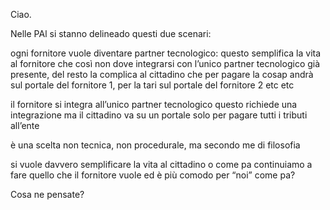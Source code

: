 Ciao.

Nelle PAl si stanno delineado questi due scenari:

ogni fornitore vuole diventare partner tecnologico:
questo semplifica la vita al fornitore che così non dove integrarsi con l’unico partner tecnologico già presente, del resto la complica al cittadino che per pagare la cosap andrà sul portale del fornitore 1, per la tari sul portale del fornitore 2 etc etc

il fornitore si integra all’unico partner tecnologico
questo richiede una integrazione ma il cittadino va su un portale solo per pagare tutti i tributi all’ente

è una scelta non tecnica, non procedurale, ma secondo me di filosofia

si vuole davvero semplificare la vita al cittadino o come pa continuiamo a fare quello che il fornitore vuole ed è più comodo per “noi” come pa?

Cosa ne pensate?
